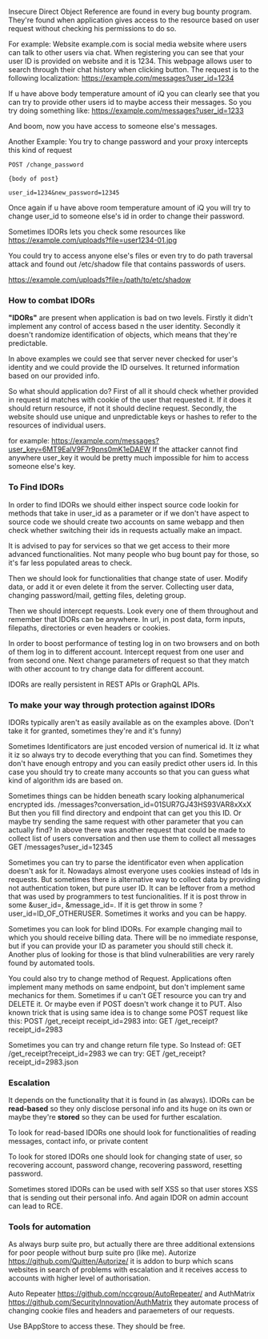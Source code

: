 Insecure Direct Object Reference are found in every bug bounty program. They're found when application gives access to the resource based on user request without checking his permissions to do so.

For example: 
Website example.com is social media website where users can talk to other users via chat. When registering you can see that your user ID is provided on website and it is 1234. This webpage allows user to search through their chat history when clicking button. The request is to the following localization: https://example.com/messages?user_id=1234 

If u have above body temperature amount of iQ you can clearly see that you can try to provide other users id to maybe access their messages. So you try doing something like:
https://example.com/messages?user_id=1233

And boom, now you have access to someone else's messages. 

Another Example:
You try to change password and your proxy intercepts this kind of request
```
POST /change_password

{body of post}

user_id=1234&new_password=12345
```
Once again if u have above room temperature amount of iQ you will try to change user_id to someone else's id in order to change their password. 

Sometimes IDORs lets you check some resources like https://example.com/uploads?file=user1234-01.jpg

You could try to access anyone else's files or even try to do path traversal attack and found out /etc/shadow file that contains passwords of users.

https://example.com/uploads?file=/path/to/etc/shadow

### **How to combat IDORs**
**"IDORs"** are present when application is bad on two levels. Firstly it didn't implement any control of access based n the user identity. Secondly it doesn't randomize identification of objects, which means that they're predictable.

In above examples we could see that server never checked for user's identity and we could provide the ID ourselves. It returned information based on our provided info.

So what should application do? First of all it should check whether provided in request id matches with cookie of the user that requested it. If it does it should return resource, if not it should decline request. Secondly, the website should use unique and unpredictable keys or hashes to refer to the resources of individual users.

for example:
https://example.com/messages?user_key=6MT9EalV9F7r9pns0mK1eDAEW
If the attacker cannot find anywhere user_key it would be pretty much impossible for him to access someone else's key.

### **To Find IDORs**
In order to find IDORs we should either inspect source code lookin for methods that take in user_id as a parameter or if we don't have aspect to source code we should create two accounts on same webapp and then check whether switching their ids in requests actually make an impact.

It is advised to pay for services so that we get access to their more advanced functionalities. Not many people who bug bount pay for those, so it's far less populated areas to check.

Then we should look for functionalities that change state of user. Modify data, or add it or even delete it from the server. Collecting user data, changing password/mail, getting files, deleting group.

Then we should intercept requests. Look every one of them throughout and remember that IDORs can be anywhere. In url, in post data, form inputs, filepaths, directories or even headers or cookies.

In order to boost performance of testing log in on two browsers and on both of them log in to different account. Intercept request from one user and from second one. Next change parameters of request so that they match with other account to try change data for different account.

IDORs are really persistent in REST APIs or GraphQL APIs.

### **To make your way through protection against IDORs**
IDORs typically aren't as easily available as on the examples above. (Don't take it for granted, sometimes they're and it's funny)

Sometimes Identificators are just encoded version of numerical id. It iz what it iz so always try to decode everything that you can find.
Sometimes they don't have enough entropy and you can easily predict other users id. In this case you should try to create many accounts so that you can guess what kind of algorithm ids are based on.

Sometimes things can be hidden beneath scary looking alphanumerical encrypted ids. 
/messages?conversation_id=01SUR7GJ43HS93VAR8xXxX
But then you fill find directory and endpoint that can get you this ID. Or maybe try sending the same request with other parameter that you can actually find? In above there was another request that could be made to collect list of users conversation and then use them to collect all messages
GET /messages?user_id=12345

Sometimes you can try to parse the identificator even when application doesn't ask for it. Nowadays almost everyone uses cookies instead of Ids in requests. But sometimes there is alternative way to collect data by providing not authentication token, but pure user ID. It can be leftover from a method that was used by programmers to test funcionalities. 
If it is post throw in some &user_id=, &message_id=. If it is get throw in some 
?user_id=ID_OF_OTHERUSER. Sometimes it works and you can be happy.

Sometimes you can look for blind IDORs. For example changing mail to which you should receive billing data. There will be no immediate response, but if you can provide your ID as parameter you should still check it. Another plus of looking for those is that blind vulnerabilities are very rarely found by automated tools.

You could also try to change method of Request. Applications often implement many methods on same endpoint, but don't implement same mechanics for them. Sometimes if u can't GET resource you can try and DELETE it. Or maybe even if POST doesn't work change it to PUT. 
Also known trick that is using same idea is to change some POST request like this:
POST /get_receipt
receipt_id=2983
into:
GET /get_receipt?receipt_id=2983

Sometimes you can try and change return file type. So Instead of:
GET /get_receipt?receipt_id=2983
we can try:
GET /get_receipt?receipt_id=2983.json

### **Escalation**
It depends on the functionality that it is found in (as always).
IDORs can be **read-based** so they only disclose personal info and its huge on its own or maybe they're  **stored** so they can be used for further escalation.

To look for read-based IDORs one should look for functionalities of reading messages, contact info, or private content

To look for stored IDORs one should look for changing state of user, so recovering account, password change, recovering password, resetting password.

Sometimes stored IDORs can be used with self XSS so that user stores XSS that is sending out their personal info. And again IDOR on admin account can lead to RCE.

### **Tools for automation**
As always burp suite pro, but actually there are three additional extensions for poor people without burp suite pro (like me). 
Autorize https://github.com/Quitten/Autorize/ it is addon to burp which scans websites in search of problems with escalation and it receives access to accounts with higher level of authorisation. 

Auto Repeater https://github.com/nccgroup/AutoRepeater/ and 
AuthMatrix https://github.com/SecurityInnovation/AuthMatrix they automate process of changing cookie files and headers and paraemeters of our requests. 

Use BAppStore to access these. They should be free.